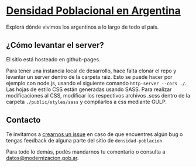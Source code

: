 # [Densidad Poblacional en Argentina](http://datosgobar.github.io/densidad-poblacion)

Explorá dónde vivimos los argentinos a lo largo de todo el país.

## ¿Cómo levantar el server?

El sitio está hosteado en github-pages.

Para tener una instancia local de desarrollo, hace falta clonar el repo y levantar un server dentro de la carpeta raiz. Esto se puede hacer por ejemplo con node.js, usando el siguiente comando `http-server --cors ./`.
Las hojas de estilo CSS están generadas usando SASS. Para realizar modificaciones al CSS, modificar los respectivos archivos .scss dentro de la carpeta `./public/styles/sass` y compilarlos a css mediante GULP.

## Contacto

Te invitamos a [crearnos un issue](https://github.com/datosgobar/densidad-poblacion/issues/new) en caso de que encuentres algún bug o tengas feedback de alguna parte del sitio de `densidad-poblacion`.

Para todo lo demás, podés mandarnos tu comentario o consulta a [datos@modernizacion.gob.ar](mailto:datos@modernizacion.gob.ar).
